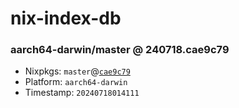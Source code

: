 # nix-index-db
### aarch64-darwin/master @ 240718.cae9c79
- Nixpkgs: `master`@[`cae9c79`](https://github.com/NixOS/nixpkgs/commit/cae9c799cae2a3b55bbe8060df702f1c710f2d6a)
- Platform: `aarch64-darwin`
- Timestamp: `20240718014111`
